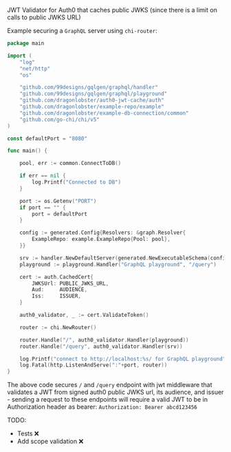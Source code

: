 JWT Validator for Auth0 that caches public JWKS (since there is a limit on calls to public JWKS URL)

Example securing a `GraphQL` server using `chi-router`:

```go
package main

import (
	"log"
	"net/http"
	"os"

	"github.com/99designs/gqlgen/graphql/handler"
	"github.com/99designs/gqlgen/graphql/playground"
	"github.com/dragonlobster/auth0-jwt-cache/auth"
	"github.com/dragonlobster/example-repo/example"
	"github.com/dragonlobster/example-db-connection/common"
	"github.com/go-chi/chi/v5"
)

const defaultPort = "8080"

func main() {

	pool, err := common.ConnectToDB()

	if err == nil {
		log.Printf("Connected to DB")
	}

	port := os.Getenv("PORT")
	if port == "" {
		port = defaultPort
	}

	config := generated.Config{Resolvers: &graph.Resolver{
		ExampleRepo: example.ExampleRepo{Pool: pool},
	}}

	srv := handler.NewDefaultServer(generated.NewExecutableSchema(config))
	playground := playground.Handler("GraphQL playground", "/query")

	cert := auth.CachedCert{
		JWKSUrl: PUBLIC_JWKS_URL,
		Aud:     AUDIENCE,
		Iss:     ISSUER,
	}

	auth0_validator, _ := cert.ValidateToken()

	router := chi.NewRouter()

	router.Handle("/", auth0_validator.Handler(playground))
	router.Handle("/query", auth0_validator.Handler(srv))

	log.Printf("connect to http://localhost:%s/ for GraphQL playground", port)
	log.Fatal(http.ListenAndServe(":"+port, router))
}

```

The above code secures `/` and `/query` endpoint with jwt middleware that validates a JWT from signed auth0 public JWKS url, its audience, and issuer - sending a request to these endpoints will require a valid JWT to be in Authorization header as bearer: `Authorization: Bearer abcd123456`

TODO:

* Tests ❌
* Add scope validation ❌